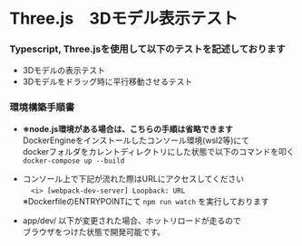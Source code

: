 # Three.js　3Dモデル表示テスト

### Typescript, Three.jsを使用して以下のテストを記述しております
 - 3Dモデルの表示テスト
 - 3Dモデルをドラッグ時に平行移動させるテスト

### 環境構築手順書

- **※node.js環境がある場合は、こちらの手順は省略できます**<br>
DockerEngineをインストールしたコンソール環境(wsl2等)にて<br>
dockerフォルダをカレントディレクトリにした状態で以下のコマンドを叩く<br>
`docker-compose up --build`<br>

- コンソール上で下記が流れた際はURLにアクセスしてください<br>
　`<i> [webpack-dev-server] Loopback: URL`<br>
※DockerfileのENTRYPOINTにて `npm run watch` を実行しております

- app/dev/ 以下が変更された場合、ホットリロードが走るので<br>
ブラウザをつけた状態で開発可能です。